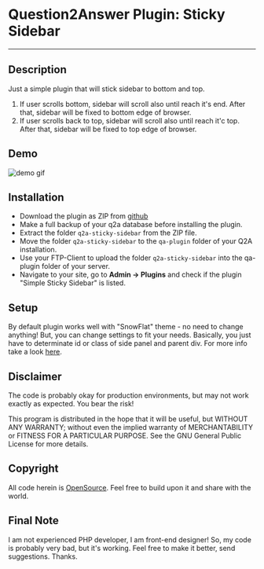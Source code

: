 # Question2Answer Plugin: Sticky Sidebar #

----------

## Description ##

Just a simple plugin that will stick sidebar to bottom and top.
1) If user scrolls bottom, sidebar will scroll also until reach it's end. After that, sidebar will be fixed to bottom edge of browser. 
2) If user scrolls back to top, sidebar will scroll also until reach it'c top. After that, sidebar will be fixed to top edge of browser.

## Demo ##
![demo gif](https://raw.githubusercontent.com/stefanmm/q2a-sticky-sidebar-plugin/master/sticky-sidebar-demo.gif)

## Installation ##

- Download the plugin as ZIP from [github](https://github.com/stefanmm/q2a-sticky-sidebar-plugin)
- Make a full backup of your q2a database before installing the plugin.
- Extract the folder ``q2a-sticky-sidebar`` from the ZIP file.
- Move the folder ``q2a-sticky-sidebar`` to the ``qa-plugin`` folder of your Q2A installation.
- Use your FTP-Client to upload the folder ``q2a-sticky-sidebar`` into the qa-plugin folder of your server.
- Navigate to your site, go to **Admin -> Plugins** and check if the plugin "Simple Sticky Sidebar" is listed.

## Setup ##

By default plugin works well with "SnowFlat" theme - no need to change anything! But, you can change settings to fit your needs. Basically, you just have to determinate id or class of side panel and parent div. For more info take a look [here](https://abouolia.github.io/sticky-sidebar/#usage).

## Disclaimer ##

The code is probably okay for production environments, but may not work exactly as expected. You bear the risk!

This program is distributed in the hope that it will be useful, but WITHOUT ANY WARRANTY; without even the implied warranty of MERCHANTABILITY or FITNESS FOR A PARTICULAR PURPOSE. See the GNU General Public License for more details.


## Copyright ##

All code herein is [OpenSource](http://www.gnu.org/licenses/gpl.html). Feel free to build upon it and share with the world.


## Final Note ##

I am not experienced PHP developer, I am front-end designer! So, my code is probably very bad, but it's working. Feel free to make it better, send suggestions. Thanks.
